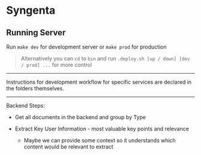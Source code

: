 # Syngenta

## Running Server

Run `make dev` for development server or `make prod` for production

> Alternatively you can `cd` to `bin` and run `.deploy.sh [up / down] [dev / prod] ...` for more control

---

Instructions for development workflow for specific services are declared in the folders themselves. 

---

Backend Steps:

- Get all documents in the backend and group by Type

- Extract Key User Information - most valuable key points and relevance
	- Maybe we can provide some context so it understands which content would be relevant to extract
